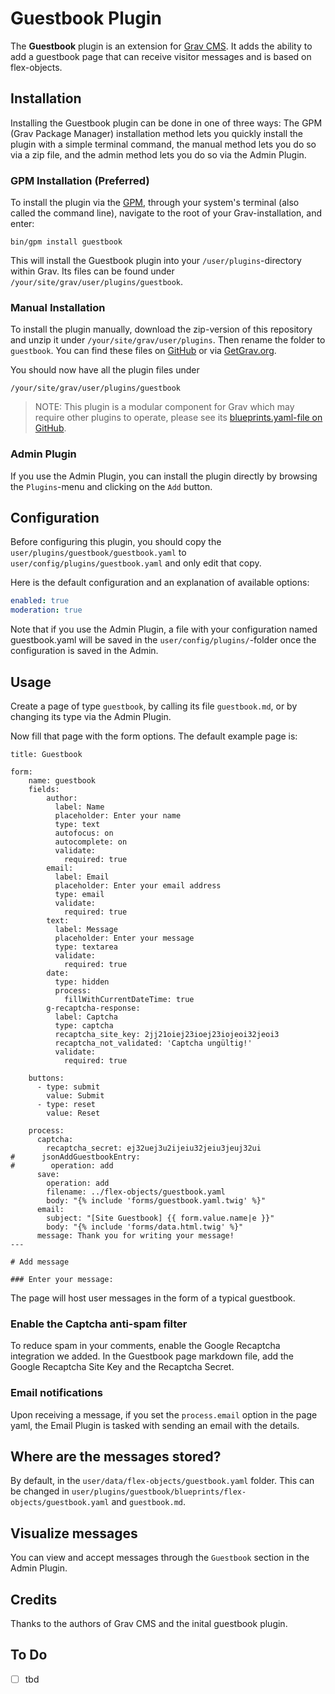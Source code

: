 # Guestbook Plugin

The **Guestbook** plugin is an extension for [Grav CMS](https://github.com/getgrav/grav). It adds the ability to add a guestbook page that can receive visitor messages and is based on flex-objects.

## Installation

Installing the Guestbook plugin can be done in one of three ways: The GPM (Grav Package Manager) installation method lets you quickly install the plugin with a simple terminal command, the manual method lets you do so via a zip file, and the admin method lets you do so via the Admin Plugin.

### GPM Installation (Preferred)

To install the plugin via the [GPM](https://learn.getgrav.org/cli-console/grav-cli-gpm), through your system's terminal (also called the command line), navigate to the root of your Grav-installation, and enter:

    bin/gpm install guestbook

This will install the Guestbook plugin into your `/user/plugins`-directory within Grav. Its files can be found under `/your/site/grav/user/plugins/guestbook`.

### Manual Installation

To install the plugin manually, download the zip-version of this repository and unzip it under `/your/site/grav/user/plugins`. Then rename the folder to `guestbook`. You can find these files on [GitHub](https://github.com/pikim/grav-plugin-guestbook) or via [GetGrav.org](https://getgrav.org/downloads/plugins).

You should now have all the plugin files under

    /your/site/grav/user/plugins/guestbook
	
> NOTE: This plugin is a modular component for Grav which may require other plugins to operate, please see its [blueprints.yaml-file on GitHub](https://github.com/pikim/grav-plugin-guestbook/blob/main/blueprints.yaml).

### Admin Plugin

If you use the Admin Plugin, you can install the plugin directly by browsing the `Plugins`-menu and clicking on the `Add` button.

## Configuration

Before configuring this plugin, you should copy the `user/plugins/guestbook/guestbook.yaml` to `user/config/plugins/guestbook.yaml` and only edit that copy.

Here is the default configuration and an explanation of available options:

```yaml
enabled: true
moderation: true
```

Note that if you use the Admin Plugin, a file with your configuration named guestbook.yaml will be saved in the `user/config/plugins/`-folder once the configuration is saved in the Admin.

## Usage

Create a page of type `guestbook`, by calling its file `guestbook.md`, or by changing its type via the Admin Plugin.

Now fill that page with the form options. The default example page is:

```
title: Guestbook

form:
    name: guestbook
    fields:
        author:
          label: Name
          placeholder: Enter your name
          type: text
          autofocus: on
          autocomplete: on
          validate:
            required: true
        email:
          label: Email
          placeholder: Enter your email address
          type: email
          validate:
            required: true
        text:
          label: Message
          placeholder: Enter your message
          type: textarea
          validate:
            required: true
        date:
          type: hidden
          process:
            fillWithCurrentDateTime: true
        g-recaptcha-response:
          label: Captcha
          type: captcha
          recaptcha_site_key: 2jj21oiej23ioej23iojeoi32jeoi3
          recaptcha_not_validated: 'Captcha ungültig!'
          validate:
            required: true

    buttons:
      - type: submit
        value: Submit
      - type: reset
        value: Reset

    process:
      captcha:
        recaptcha_secret: ej32uej3u2ijeiu32jeiu3jeuj32ui
#      jsonAddGuestbookEntry:
#        operation: add
      save:
        operation: add
        filename: ../flex-objects/guestbook.yaml
        body: "{% include 'forms/guestbook.yaml.twig' %}"
      email:
        subject: "[Site Guestbook] {{ form.value.name|e }}"
        body: "{% include 'forms/data.html.twig' %}"
      message: Thank you for writing your message!
---

# Add message

### Enter your message:
```

The page will host user messages in the form of a typical guestbook.

### Enable the Captcha anti-spam filter

To reduce spam in your comments, enable the Google Recaptcha integration we added. In the Guestbook page markdown file, add the Google Recaptcha Site Key and the Recaptcha Secret.

### Email notifications

Upon receiving a message, if you set the `process.email` option in the page yaml, the Email Plugin is tasked with sending an email with the details.

## Where are the messages stored?

By default, in the `user/data/flex-objects/guestbook.yaml` folder. This can be changed in `user/plugins/guestbook/blueprints/flex-objects/guestbook.yaml` and `guestbook.md`.

## Visualize messages

You can view and accept messages through the `Guestbook` section in the Admin Plugin.

## Credits

Thanks to the authors of Grav CMS and the inital guestbook plugin.

## To Do

- [ ] tbd
